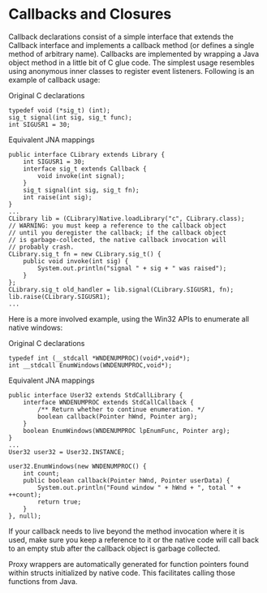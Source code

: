 Callbacks and Closures
======================

Callback declarations consist of a simple interface that extends the Callback interface and implements a callback method (or defines a single method of arbitrary name). Callbacks are implemented by wrapping a Java object method in a little bit of C glue code. The simplest usage resembles using anonymous inner classes to register event listeners. Following is an example of callback usage:

Original C declarations

    typedef void (*sig_t) (int);
    sig_t signal(int sig, sig_t func);
    int SIGUSR1 = 30;

Equivalent JNA mappings

    public interface CLibrary extends Library {
        int SIGUSR1 = 30;
        interface sig_t extends Callback {
            void invoke(int signal);
        }
        sig_t signal(int sig, sig_t fn);
        int raise(int sig);
    }
    ...
    CLibrary lib = (CLibrary)Native.loadLibrary("c", CLibrary.class);
    // WARNING: you must keep a reference to the callback object
    // until you deregister the callback; if the callback object
    // is garbage-collected, the native callback invocation will
    // probably crash.
    CLibrary.sig_t fn = new CLibrary.sig_t() {
        public void invoke(int sig) {
            System.out.println("signal " + sig + " was raised");
        }
    };
    CLibrary.sig_t old_handler = lib.signal(CLibrary.SIGUSR1, fn);
    lib.raise(CLibrary.SIGUSR1);
    ...

Here is a more involved example, using the Win32 APIs to enumerate all native windows:

Original C declarations

    typedef int (__stdcall *WNDENUMPROC)(void*,void*);
    int __stdcall EnumWindows(WNDENUMPROC,void*);

Equivalent JNA mappings

    public interface User32 extends StdCallLibrary {
        interface WNDENUMPROC extends StdCallCallback {
            /** Return whether to continue enumeration. */
            boolean callback(Pointer hWnd, Pointer arg);
        }
        boolean EnumWindows(WNDENUMPROC lpEnumFunc, Pointer arg);
    }
    ...
    User32 user32 = User32.INSTANCE;

    user32.EnumWindows(new WNDENUMPROC() {
        int count;
        public boolean callback(Pointer hWnd, Pointer userData) {
            System.out.println("Found window " + hWnd + ", total " + ++count);
            return true;
        }
    }, null);

If your callback needs to live beyond the method invocation where it is used, make sure you keep a reference to it or the native code will call back to an empty stub after the callback object is garbage collected.

Proxy wrappers are automatically generated for function pointers found within structs initialized by native code. This facilitates calling those functions from Java.

